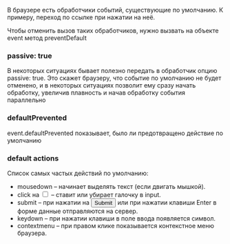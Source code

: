 В браузере есть обработчики событий, существующие по умолчанию. К примеру, переход по ссылке
при нажатии на неё.

Чтобы отменить вызов таких обработчиков, нужно вызвать на объекте event метод
preventDefault

### passive: true
В некоторых ситуациях бывает полезно передать в обработчик опцию passive: true.
Это скажет браузеру, что событие по умолчанию не будет отменено, и в некоторых ситуациях
позволит ему сразу начать обработку, увеличив плавность и начав обработку события параллельно

### defaultPrevented
event.defaultPrevented показывает, было ли предотвращено действие по умолчанию

### default actions
Список самых частых действий по умолчанию:
 - mousedown – начинает выделять текст (если двигать мышкой).
 - click на <input type="checkbox"> – ставит или убирает галочку в input.
 - submit – при нажатии на <input type="submit"> или при нажатии клавиши Enter в форме данные отправляются на сервер.
 - keydown – при нажатии клавиши в поле ввода появляется символ.
 - contextmenu – при правом клике показывается контекстное меню браузера.
